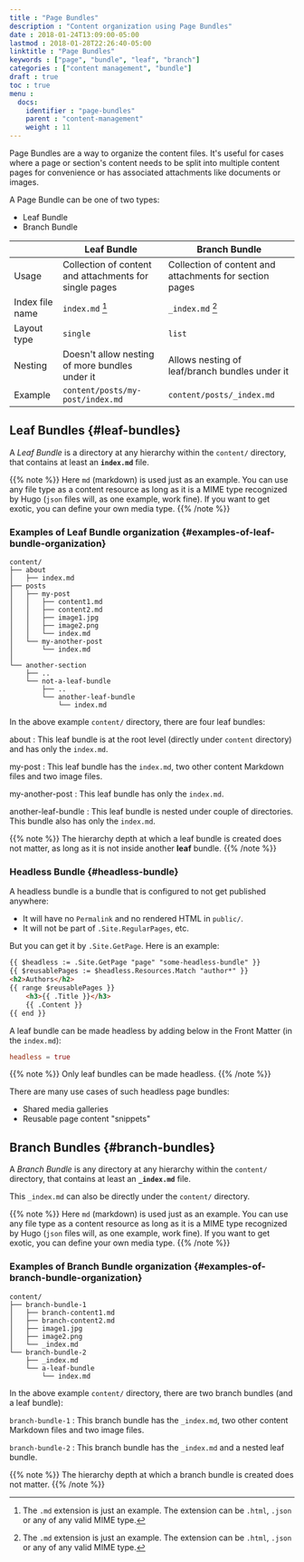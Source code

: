 ```yaml
---
title : "Page Bundles"
description : "Content organization using Page Bundles"
date : 2018-01-24T13:09:00-05:00
lastmod : 2018-01-28T22:26:40-05:00
linktitle : "Page Bundles"
keywords : ["page", "bundle", "leaf", "branch"]
categories : ["content management", "bundle"]
draft : true
toc : true
menu :
  docs:
    identifier : "page-bundles"
    parent : "content-management"
    weight : 11
---
```


Page Bundles are a way to organize the content files. It's useful for
cases where a page or section's content needs to be split into
multiple content pages for convenience or has associated attachments
like documents or images.

A Page Bundle can be one of two types:

-   Leaf Bundle
-   Branch Bundle

|                 | Leaf Bundle                                            | Branch Bundle                                           |
|-----------------|--------------------------------------------------------|---------------------------------------------------------|
| Usage           | Collection of content and attachments for single pages | Collection of content and attachments for section pages |
| Index file name | `index.md` [^fn:1]                                     | `_index.md` [^fn:1]                                     |
| Layout type     | `single`                                               | `list`                                                  |
| Nesting         | Doesn't allow nesting of more bundles under it         | Allows nesting of leaf/branch bundles under it          |
| Example         | `content/posts/my-post/index.md`                       | `content/posts/_index.md`                               |


## Leaf Bundles {#leaf-bundles}

A _Leaf Bundle_ is a directory at any hierarchy within the `content/`
directory, that contains at least an **`index.md`** file.

{{% note %}}
Here `md` (markdown) is used just as an example. You can use any file
type as a content resource as long as it is a MIME type recognized by
Hugo (`json` files will, as one example, work fine). If you want to
get exotic, you can define your own media type.
{{% /note %}}


### Examples of Leaf Bundle organization {#examples-of-leaf-bundle-organization}

```text
content/
├── about
│   ├── index.md
├── posts
│   ├── my-post
│   │   ├── content1.md
│   │   ├── content2.md
│   │   ├── image1.jpg
│   │   ├── image2.png
│   │   └── index.md
│   └── my-another-post
│       └── index.md
│
└── another-section
    ├── ..
    └── not-a-leaf-bundle
        ├── ..
        └── another-leaf-bundle
            └── index.md
```

In the above example `content/` directory, there are four leaf
bundles:

about
: This leaf bundle is at the root level (directly under
    `content` directory) and has only the `index.md`.

my-post
: This leaf bundle has the `index.md`, two other content
    Markdown files and two image files.

my-another-post
: This leaf bundle has only the `index.md`.

another-leaf-bundle
: This leaf bundle is nested under couple of
    directories. This bundle also has only the `index.md`.

{{% note %}}
The hierarchy depth at which a leaf bundle is created does not matter,
as long as it is not inside another **leaf** bundle.
{{% /note %}}


### Headless Bundle {#headless-bundle}

A headless bundle is a bundle that is configured to not get published
anywhere:

-   It will have no `Permalink` and no rendered HTML in `public/`.
-   It will not be part of `.Site.RegularPages`, etc.

But you can get it by `.Site.GetPage`. Here is an example:

```html
{{ $headless := .Site.GetPage "page" "some-headless-bundle" }}
{{ $reusablePages := $headless.Resources.Match "author*" }}
<h2>Authors</h2>
{{ range $reusablePages }}
    <h3>{{ .Title }}</h3>
    {{ .Content }}
{{ end }}
```

A leaf bundle can be made headless by adding below in the Front Matter
(in the `index.md`):

```toml
headless = true
```

{{% note %}}
Only leaf bundles can be made headless.
{{% /note %}}

There are many use cases of such headless page bundles:

-   Shared media galleries
-   Reusable page content "snippets"


## Branch Bundles {#branch-bundles}

A _Branch Bundle_ is any directory at any hierarchy within the
`content/` directory, that contains at least an **`_index.md`** file.

This `_index.md` can also be directly under the `content/` directory.

{{% note %}}
Here `md` (markdown) is used just as an example. You can use any file
type as a content resource as long as it is a MIME type recognized by
Hugo (`json` files will, as one example, work fine). If you want to
get exotic, you can define your own media type.
{{% /note %}}


### Examples of Branch Bundle organization {#examples-of-branch-bundle-organization}

```text
content/
├── branch-bundle-1
│   ├── branch-content1.md
│   ├── branch-content2.md
│   ├── image1.jpg
│   ├── image2.png
│   └── _index.md
└── branch-bundle-2
    ├── _index.md
    └── a-leaf-bundle
        └── index.md
```

In the above example `content/` directory, there are two branch
bundles (and a leaf bundle):

`branch-bundle-1`
: This branch bundle has the `_index.md`, two
    other content Markdown files and two image files.

`branch-bundle-2`
: This branch bundle has the `_index.md` and a
    nested leaf bundle.

{{% note %}}
The hierarchy depth at which a branch bundle is created does not
matter.
{{% /note %}}

[^fn:1]: The `.md` extension is just an example. The extension can be `.html`, `.json` or any of any valid MIME type.
